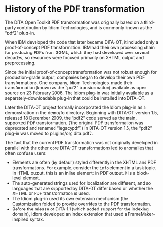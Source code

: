 # History of the PDF transformation

The DITA Open Toolkit PDF transformation was originally based on a third-party contribution by Idiom Technologies, and is commonly known as the “pdf2” plug-in.

When IBM developed the code that later became DITA-OT, it included only a proof-of-concept PDF transformation. IBM had their own processing chain for producing PDFs from SGML, which they had developed over several decades, so resources were focused primarily on XHTML output and preprocessing.

Since the initial proof-of-concept transformation was not robust enough for production-grade output, companies began to develop their own PDF transformations. One company, Idiom Technologies, made their transformation \(known as the “pdf2” transformation\) available as open source on 23 February 2006. The Idiom plug-in was initially available as a separately-downloadable plug-in that could be installed into DITA-OT.

Later the DITA-OT project formally incorporated the Idiom plug-in as a demonstration in the demo/fo directory. Beginning with DITA-OT version 1.5, released 18 December 2009, the “pdf2” code served as the main, supported PDF transformation. \(The original PDF transformation was deprecated and renamed “legacypdf”.\) In DITA-OT version 1.6, the “pdf2” plug-in was moved to plugins/org.dita.pdf2.

The fact that the current PDF transformation was not originally developed in parallel with the other core DITA-OT transformations led to anomalies that often confuse users:

-   Elements are often \(by default\) styled differently in the XHTML and PDF transformations. For example, consider the `info` element in a task topic. In HTML output, this is an inline element; in PDF output, it is a block-level element.
-   The auto-generated strings used for localization are different, and so languages that are supported by DITA-OT differ based on whether the XHTML or PDF transformation is used.
-   The Idiom plug-in used its own extension mechanism \(the Customization folder\) to provide overrides to the PDF transformation.
-   Before the release of DITA 1.1 \(which added support for the indexing domain\), Idiom developed an index extension that used a FrameMaker-inspired syntax.

